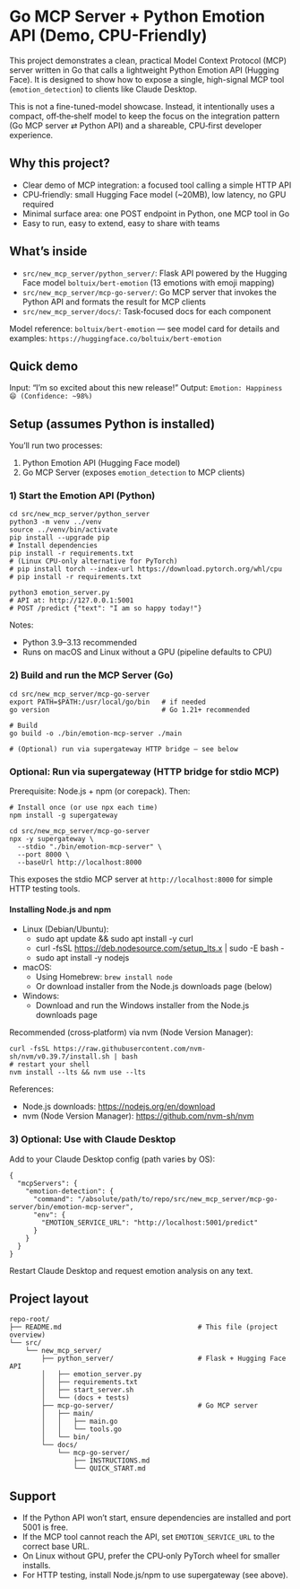 
# Go MCP Server + Python Emotion API (Demo, CPU-Friendly)

This project demonstrates a clean, practical Model Context Protocol (MCP) server written in Go that calls a lightweight Python Emotion API (Hugging Face). It is designed to show how to expose a single, high-signal MCP tool (`emotion_detection`) to clients like Claude Desktop.

This is not a fine-tuned-model showcase. Instead, it intentionally uses a compact, off‑the‑shelf model to keep the focus on the integration pattern (Go MCP server ⇄ Python API) and a shareable, CPU‑first developer experience.

## Why this project?

- Clear demo of MCP integration: a focused tool calling a simple HTTP API
- CPU‑friendly: small Hugging Face model (~20MB), low latency, no GPU required
- Minimal surface area: one POST endpoint in Python, one MCP tool in Go
- Easy to run, easy to extend, easy to share with teams

## What’s inside

- `src/new_mcp_server/python_server/`: Flask API powered by the Hugging Face model `boltuix/bert-emotion` (13 emotions with emoji mapping)
- `src/new_mcp_server/mcp-go-server/`: Go MCP server that invokes the Python API and formats the result for MCP clients
- `src/new_mcp_server/docs/`: Task‑focused docs for each component

Model reference: `boltuix/bert-emotion` — see model card for details and examples: `https://huggingface.co/boltuix/bert-emotion`

## Quick demo

Input: “I’m so excited about this new release!”
Output: `Emotion: Happiness 😄 (Confidence: ~98%)`

## Setup (assumes Python is installed)

You’ll run two processes:
1) Python Emotion API (Hugging Face model)
2) Go MCP Server (exposes `emotion_detection` to MCP clients)

### 1) Start the Emotion API (Python)
```
cd src/new_mcp_server/python_server
python3 -m venv ../venv
source ../venv/bin/activate
pip install --upgrade pip
# Install dependencies
pip install -r requirements.txt
# (Linux CPU-only alternative for PyTorch)
# pip install torch --index-url https://download.pytorch.org/whl/cpu
# pip install -r requirements.txt

python3 emotion_server.py
# API at: http://127.0.0.1:5001
# POST /predict {"text": "I am so happy today!"}
```

Notes:
- Python 3.9–3.13 recommended
- Runs on macOS and Linux without a GPU (pipeline defaults to CPU)

### 2) Build and run the MCP Server (Go)
```
cd src/new_mcp_server/mcp-go-server
export PATH=$PATH:/usr/local/go/bin   # if needed
go version                            # Go 1.21+ recommended

# Build
go build -o ./bin/emotion-mcp-server ./main

# (Optional) run via supergateway HTTP bridge – see below
```

### Optional: Run via supergateway (HTTP bridge for stdio MCP)
Prerequisite: Node.js + npm (or corepack). Then:
```
# Install once (or use npx each time)
npm install -g supergateway

cd src/new_mcp_server/mcp-go-server
npx -y supergateway \
  --stdio "./bin/emotion-mcp-server" \
  --port 8000 \
  --baseUrl http://localhost:8000
```
This exposes the stdio MCP server at `http://localhost:8000` for simple HTTP testing tools.

#### Installing Node.js and npm
- Linux (Debian/Ubuntu):
  - sudo apt update && sudo apt install -y curl
  - curl -fsSL https://deb.nodesource.com/setup_lts.x | sudo -E bash -
  - sudo apt install -y nodejs
- macOS:
  - Using Homebrew: `brew install node`
  - Or download installer from the Node.js downloads page (below)
- Windows:
  - Download and run the Windows installer from the Node.js downloads page

Recommended (cross‑platform) via nvm (Node Version Manager):
```
curl -fsSL https://raw.githubusercontent.com/nvm-sh/nvm/v0.39.7/install.sh | bash
# restart your shell
nvm install --lts && nvm use --lts
```

References:
- Node.js downloads: https://nodejs.org/en/download
- nvm (Node Version Manager): https://github.com/nvm-sh/nvm

### 3) Optional: Use with Claude Desktop
Add to your Claude Desktop config (path varies by OS):
```
{
  "mcpServers": {
    "emotion-detection": {
      "command": "/absolute/path/to/repo/src/new_mcp_server/mcp-go-server/bin/emotion-mcp-server",
      "env": {
        "EMOTION_SERVICE_URL": "http://localhost:5001/predict"
      }
    }
  }
}
```
Restart Claude Desktop and request emotion analysis on any text.

## Project layout
```
repo-root/
├── README.md                                  # This file (project overview)
└── src/
    └── new_mcp_server/
        ├── python_server/                     # Flask + Hugging Face API
        │   ├── emotion_server.py
        │   ├── requirements.txt
        │   ├── start_server.sh
        │   └── (docs + tests)
        ├── mcp-go-server/                     # Go MCP server
        │   ├── main/
        │   │   ├── main.go
        │   │   └── tools.go
        │   └── bin/
        └── docs/
            └── mcp-go-server/
                ├── INSTRUCTIONS.md
                └── QUICK_START.md
```

## Support
- If the Python API won’t start, ensure dependencies are installed and port 5001 is free.
- If the MCP tool cannot reach the API, set `EMOTION_SERVICE_URL` to the correct base URL.
- On Linux without GPU, prefer the CPU‑only PyTorch wheel for smaller installs.
- For HTTP testing, install Node.js/npm to use supergateway (see above).
